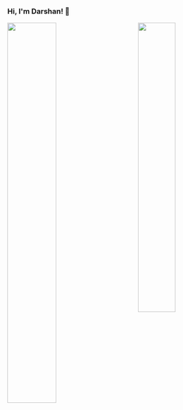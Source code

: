 ### Hi, I'm Darshan! 👋

<img align="left" width="47%" src="https://github-readme-stats.vercel.app/api?username=darshangoswami&theme=tokyonight&show_icons=true&include_all_commits=true&count_private=true&hide_border=true&custom_title=Darshan%27s%20GitHub%20Stats" />

<img align="right" width="41%" src="https://github-readme-stats.vercel.app/api/top-langs/?username=darshangoswami&layout=compact&theme=tokyonight&hide_border=true" />


<!--Here are some ideas to get you started:

- 🔭 I’m currently working on ...
- 🌱 I’m currently learning ...
- 👯 I’m looking to collaborate on ...
- 🤔 I’m looking for help with ...
- 💬 Ask me about ...
- 📫 How to reach me: ...
- 😄 Pronouns: ...
- ⚡ Fun fact: ...
-->
